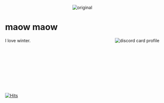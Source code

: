 <!-- - 👋 Hi, I’m @des2000
- 👀 I’m interested in ...
- 🌱 I’m currently learning ...
- 💞️ I’m looking to collaborate on ...
- 📫 How to reach me ... -->

<!---
des2000/des2000 is a ✨ special ✨ repository because its `README.md` (this file) appears on your GitHub profile.
You can click the Preview link to take a look at your changes.
--->

<div align="center">
  
  ![original](https://user-images.githubusercontent.com/108568563/176999625-347a51a9-6b47-4408-a446-c8f2bb63ee40.gif)
  
</div>

# maow maow

<a href="https://discord.com/users/730027153957322807" target="_blank">
  <img align="right" alt="discord card profile"src="https://lanyard.cnrad.dev/api/730027153957322807" />
</a>

I love winter.
  
  
  
<br/>
<br/>
<br/>
<br/>
<br/>
<br/>
<br/>
<br/>


[![Hits](https://hits.link/hits?url=https://github.com/des2000&bgLeft=444444&bgRight=575fff&label=visits)](https://hits.link)
